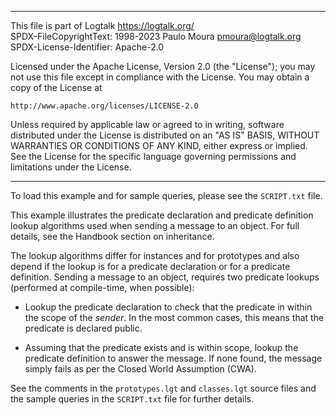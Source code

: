 ________________________________________________________________________

This file is part of Logtalk <https://logtalk.org/>  
SPDX-FileCopyrightText: 1998-2023 Paulo Moura <pmoura@logtalk.org>  
SPDX-License-Identifier: Apache-2.0

Licensed under the Apache License, Version 2.0 (the "License");
you may not use this file except in compliance with the License.
You may obtain a copy of the License at

    http://www.apache.org/licenses/LICENSE-2.0

Unless required by applicable law or agreed to in writing, software
distributed under the License is distributed on an "AS IS" BASIS,
WITHOUT WARRANTIES OR CONDITIONS OF ANY KIND, either express or implied.
See the License for the specific language governing permissions and
limitations under the License.
________________________________________________________________________


To load this example and for sample queries, please see the `SCRIPT.txt`
file.

This example illustrates the predicate declaration and predicate definition
lookup algorithms used when sending a message to an object. For full details,
see the Handbook section on inheritance.

The lookup algorithms differ for instances and for prototypes and also depend
if the lookup is for a predicate declaration or for a predicate definition.
Sending a message to an object, requires two predicate lookups (performed at
compile-time, when possible):

- Lookup the predicate declaration to check that the predicate in within
the scope of the *sender*. In the most common cases, this means that the
predicate is declared public.

- Assuming that the predicate exists and is within scope, lookup the
predicate definition to answer the message. If none found, the message
simply fails as per the Closed World Assumption (CWA).

See the comments in the `prototypes.lgt` and `classes.lgt` source files
and the sample queries in the `SCRIPT.txt` file for further details.
